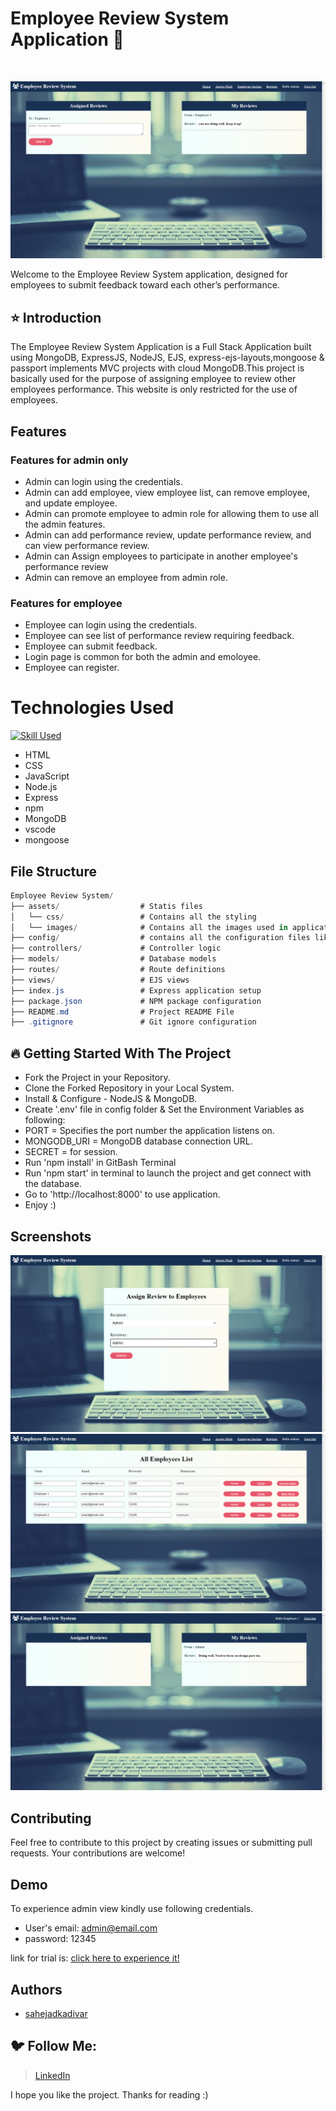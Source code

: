 
# Employee Review System Application 🚀

<br/>

![Screenshot 1](assets/images/SS_1.png)

Welcome to the Employee Review System application, designed for employees to submit feedback toward each other’s performance.

## ⭐ Introduction

The Employee Review System Application is a Full Stack Application built using MongoDB, ExpressJS, NodeJS, EJS, express-ejs-layouts,mongoose & passport implements MVC projects with cloud MongoDB.This project is basically used for the purpose of assigning employee to review other employees performance.
This website is only restricted for the use of employees.

## Features
### Features for admin only
-  Admin can login using the credentials.
-  Admin can add employee, view employee list, can remove employee, and update employee.
-  Admin can promote employee to admin role for allowing them to use all the admin features.
-  Admin can add performance review, update performance review, and can view performance review.
-  Admin can Assign employees to participate in another employee's performance review
-  Admin can remove an employee from admin role.

### Features for employee
-  Employee can login using the credentials.
-  Employee can see list of performance review requiring feedback.
-  Employee can submit feedback.
-  Login page is common for both the admin and emoloyee.
-  Employee can register.

# Technologies Used
[![Skill Used](https://skillicons.dev/icons?i=html,css,js,nodejs,express,npm,mongodb,vscode&perline=4)](https://skillicons.dev)

* HTML 
* CSS
* JavaScript
* Node.js
* Express
* npm
* MongoDB
* vscode
* mongoose

## File Structure
```csharp
Employee Review System/
├── assets/                  # Statis files
│   └── css/                 # Contains all the styling
│   └── images/              # Contains all the images used in application
├── config/                  # contains all the configuration files like mongoose.js, passport etc.
├── controllers/             # Controller logic 
├── models/                  # Database models
├── routes/                  # Route definitions
├── views/                   # EJS views
├── index.js                 # Express application setup
├── package.json             # NPM package configuration
├── README.md                # Project README File
├── .gitignore               # Git ignore configuration

```
## 🔥 Getting Started With The Project

-  Fork the Project in your Repository.
-  Clone the Forked Repository in your Local System.
-  Install & Configure - NodeJS & MongoDB.
-  Create '.env' file in config folder & Set the Environment Variables as following:  
-  PORT = Specifies the port number the application listens on.
-  MONGODB_URI = MongoDB database connection URL.
-  SECRET = for session.
-  Run 'npm install' in GitBash Terminal
-  Run 'npm start' in terminal to launch the project and get connect with the database.
-  Go to 'http://localhost:8000' to use application.
-  Enjoy :)

## Screenshots

![Screenshot 2](assets/images/SS_2.png)
![Screenshot 3](assets/images/SS_3.png)
![Screenshot 6](assets/images/SS_6.png)

## Contributing
Feel free to contribute to this project by creating issues or submitting pull requests. Your contributions are welcome!
## Demo
To experience admin view kindly use following credentials.
-  User's email: admin@email.com
-  password: 12345

link for trial is:
[click here to experience it!](https://employee-review-system-nlcl.onrender.com)

## Authors

- [sahejadkadivar](https://github.com/sahejadkadivar)

## 🐦 Follow Me:

> [LinkedIn](https://www.linkedin.com/in/sahejad-kadivar-667bb9227/)


I hope you like the project. Thanks for reading :)


